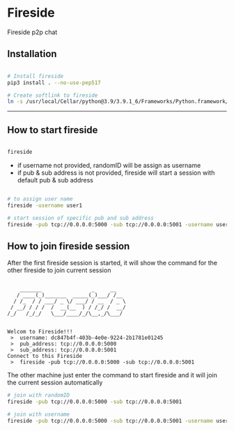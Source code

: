 # Fireside
Fireside p2p chat

## Installation

```bash

# Install fireside
pip3 install . --no-use-pep517

# Create softlink to fireside
ln -s /usr/local/Cellar/python@3.9/3.9.1_6/Frameworks/Python.framework/Versions/3.9/bin/fireside /usr/local/bin/fireside

```

---

## How to start fireside

```bash

fireside

```
+ if username not provided, randomID will be assign as username
+ if pub & sub address is not provided, fireside will start a session with default pub & sub address


```bash

# to assign user name
fireside -username user1

# start session of specific pub and sub address
fireside -pub tcp://0.0.0.0:5000 -sub tcp://0.0.0.0:5001 -username user1

```


## How to join fireside session

After the first fireside session is started, it will show the command for the other fireside to join current session

```text

    _______                _     __
   / ____(_)_______  _____(_)___/ /__
  / /_  / / ___/ _ \/ ___/ / __  / _ \
 / __/ / / /  /  __(__  ) / /_/ /  __/
/_/   /_/_/   \___/____/_/\__,_/\___/


Welcom to Fireside!!!
 >  username: dc847b4f-403b-4e0e-9224-2b1781e01245
 >  pub_address: tcp://0.0.0.0:5000
 >  sub_address: tcp://0.0.0.0:5001
Connect to this Fireside
 >  fireside -pub tcp://0.0.0.0:5000 -sub tcp://0.0.0.0:5001
 ```

The other machine just enter the command to start fireside and it will join the current session automatically

```bash
# join with randomID
fireside -pub tcp://0.0.0.0:5000 -sub tcp://0.0.0.0:5001

# join with username
fireside -pub tcp://0.0.0.0:5000 -sub tcp://0.0.0.0:5001 -username user2
 ```
